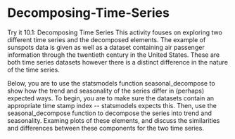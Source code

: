 # Decomposing-Time-Series
Try it 10.1: Decomposing Time Series
This activity fouses on exploring two different time series and the decomposed elements. The example of sunspots data is given as well as a dataset containing air passenger information through the twentieth century in the United States. These are both time series datasets however there is a distinct difference in the nature of the time series.

Below, you are to use the statsmodels function seasonal_decompose to show how the trend and seasonality of the series differ in (perhaps) expected ways. To begin, you are to make sure the datasets contain an appropriate time stamp index -- statsmodels expects this. Then, use the seasonal_decompose function to decompose the series into trend and seasonality. Examing plots of these elements, and discuss the similarities and differences between these components for the two time series.
